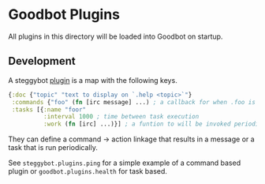 # Goodbot Plugins

All plugins in this directory will be loaded into Goodbot on startup.

## Development

A steggybot [plugin](src/steggybot/plugins/) is a map with the following keys.

``` clojure
{:doc {"topic" "text to display on `.help <topic>`"}
 :commands {"foo" (fn [irc message] ...) ; a callback for when .foo is entered
 :tasks [{:name "foor"
          :interval 1000 ; time between task execution
          :work (fn [irc] ...)}] ; a funtion to will be invoked periodically
```
They can define a command -> action linkage that results in a message or a task that is run periodically.


See `steggybot.plugins.ping` for a simple example of a command based plugin or `goodbot.plugins.health` for task based.
